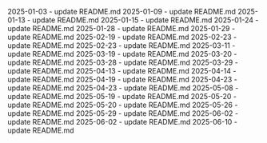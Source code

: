 2025-01-03 - update README.md
2025-01-09 - update README.md
2025-01-13 - update README.md
2025-01-15 - update README.md
2025-01-24 - update README.md
2025-01-28 - update README.md
2025-01-29 - update README.md
2025-02-19 - update README.md
2025-02-23 - update README.md
2025-02-23 - update README.md
2025-03-11 - update README.md
2025-03-19 - update README.md
2025-03-20 - update README.md
2025-03-28 - update README.md
2025-03-29 - update README.md
2025-04-13 - update README.md
2025-04-14 - update README.md
2025-04-19 - update README.md
2025-04-23 - update README.md
2025-04-23 - update README.md
2025-05-08 - update README.md
2025-05-19 - update README.md
2025-05-20 - update README.md
2025-05-20 - update README.md
2025-05-26 - update README.md
2025-05-29 - update README.md
2025-06-02 - update README.md
2025-06-02 - update README.md
2025-06-10 - update README.md
